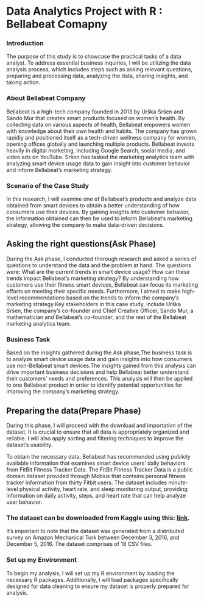 # Data Analytics Project with R : Bellabeat Comapny

###  Introduction

The purpose of this study is to showcase the practical tasks of a data analyst. To address essential business inquiries, I will be utilizing the data analysis process, which includes steps such as asking relevant questions, preparing and processing data, analyzing the data, sharing insights, and taking action.

### About Bellabeat Company

Bellabeat is a high-tech company founded in 2013 by Urška Sršen and Sando Mur that creates smart products focused on women’s health. By collecting data on various aspects of health, Bellabeat empowers women with knowledge about their own health and habits. The company has grown rapidly and positioned itself as a tech-driven wellness company for women, opening offices globally and launching multiple products. Bellabeat invests heavily in digital marketing, including Google Search, social media, and video ads on YouTube. Sršen has tasked the marketing analytics team with analyzing smart device usage data to gain insight into customer behavior and inform Bellabeat’s marketing strategy.

### Scenario of the Case Study

In this research, I will examine one of Bellabeat’s products and analyze data obtained from smart devices to obtain a better understanding of how consumers use their devices. By gaining insights into customer behavior, the information obtained can then be used to inform Bellabeat’s marketing strategy, allowing the company to make data-driven decisions.

## Asking the right questions(Ask Phase)

During the Ask phase, I conducted thorough research and asked a series of questions to understand the data and the problem at hand. The questions were: What are the current trends in smart device usage? How can these trends impact Bellabeat’s marketing strategy? By understanding how customers use their fitness smart devices, Bellabeat can focus its marketing efforts on meeting their specific needs. Furthermore, I aimed to make high-level recommendations based on the trends to inform the company’s marketing strategy.Key stakeholders in this case study, include Urška Sršen, the company’s co-founder and Chief Creative Officer, Sando Mur, a mathematician and Bellabeat’s co-founder, and the rest of the Bellabeat marketing analytics team.

### Business Task

Based on the insights gathered during the Ask phase,The business task is to analyze smart device usage data and gain insights into how consumers use non-Bellabeat smart devices.The insights gained from this analysis can drive important business decisions and help Bellabeat better understand their customers’ needs and preferences. This analysis will then be applied to one Bellabeat product in order to identify potential opportunities for improving the company’s marketing strategy.

## Preparing the data(Prepare Phase)

During this phase, I will proceed with the download and importation of the dataset. It is crucial to ensure that all data is appropriately organized and reliable. I will also apply sorting and filtering techniques to improve the dataset’s usability.

To obtain the necessary data, Bellabeat has recommended using publicly available information that examines smart device users’ daily behaviors from FitBit Fitness Tracker Data. The FitBit Fitness Tracker Data is a public domain dataset provided through Mobius that contains personal fitness tracker information from thirty Fitbit users. The dataset includes minute-level physical activity, heart rate, and sleep monitoring output, providing information on daily activity, steps, and heart rate that can help analyze user behavior.

### **The dataset can be downloaded from Kaggle using this:** [link](https://www.kaggle.com/arashnic/fitbit).



It’s important to note that the dataset was generated from a distributed survey on Amazon Mechanical Turk between December 3, 2016, and December 5, 2016. The dataset comprises of 18 CSV files.

### Set up my Environment

To begin my analysis, I will set up my R environment by loading the necessary R packages. Additionally, I will load packages specifically designed for data cleaning to ensure my dataset is properly prepared for analysis.
